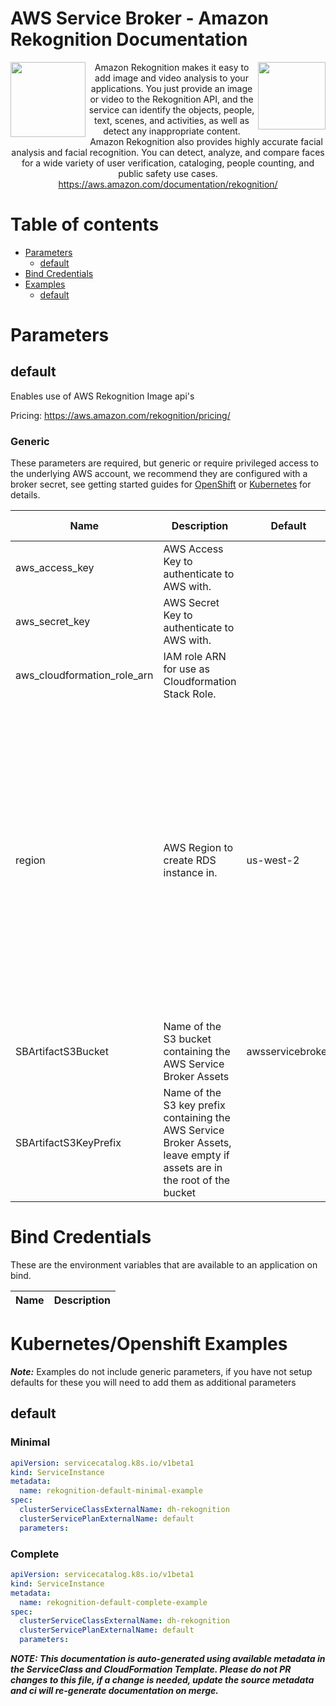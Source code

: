 # AWS Service Broker - Amazon Rekognition Documentation

<img  align="left" src="https://s3.amazonaws.com/awsservicebroker/icons/aws-service-broker.png" width="120"><img align="right" src="https://s3.amazonaws.com/awsservicebroker/icons/AmazonRekognition_LARGE.png" width="108"> <p align="center">Amazon Rekognition makes it easy to add image and video analysis to your applications. You just provide an image or video to the Rekognition API, and the service can identify the objects, people, text, scenes, and activities, as well as detect any inappropriate content. Amazon Rekognition also provides highly accurate facial analysis and facial recognition. You can detect, analyze, and compare faces for a wide variety of user verification, cataloging, people counting, and public safety use cases.
https://aws.amazon.com/documentation/rekognition/</p>

Table of contents
=================

* [Parameters](#parameters)
  * [default](#param-default)
* [Bind Credentials](#bind-credentials)
* [Examples](#kubernetes-openshift-examples)
  * [default](#example-default)

<a id="parameters" />

# Parameters

<a id="param-default" />

## default

Enables use of AWS Rekognition Image api's

Pricing: https://aws.amazon.com/rekognition/pricing/



### Generic

These parameters are required, but generic or require privileged access to the underlying AWS account, we recommend they are
configured with a broker secret, see getting started guides for [OpenShift](/docs/getting-started-openshift.md) or
[Kubernetes](/docs/getting-started-k8s.md) for details.

Name           | Description     | Default         | Accepted Values
-------------- | --------------- | --------------- | ---------------
aws_access_key|AWS Access Key to authenticate to AWS with.||
aws_secret_key|AWS Secret Key to authenticate to AWS with.||
aws_cloudformation_role_arn|IAM role ARN for use as Cloudformation Stack Role.||
region|AWS Region to create RDS instance in.|us-west-2|ap-northeast-1, ap-northeast-2, ap-south-1, ap-southeast-1, ap-southeast-2, ca-central-1, eu-central-1, eu-west-1, eu-west-2, sa-east-1, us-east-1, us-east-2, us-west-1, us-west-2
SBArtifactS3Bucket|Name of the S3 bucket containing the AWS Service Broker Assets|awsservicebroker|
SBArtifactS3KeyPrefix|Name of the S3 key prefix containing the AWS Service Broker Assets, leave empty if assets are in the root of the bucket||

<a id="bind-credentials" />

# Bind Credentials

These are the environment variables that are available to an application on bind.

Name           | Description
-------------- | ---------------

<a id="kubernetes-openshift-examples" />

# Kubernetes/Openshift Examples

***Note:*** Examples do not include generic parameters, if you have not setup defaults for these you will need to add
them as additional parameters

<a id="example-default" />

## default

### Minimal
```yaml
apiVersion: servicecatalog.k8s.io/v1beta1
kind: ServiceInstance
metadata:
  name: rekognition-default-minimal-example
spec:
  clusterServiceClassExternalName: dh-rekognition
  clusterServicePlanExternalName: default
  parameters:
```

### Complete
```yaml
apiVersion: servicecatalog.k8s.io/v1beta1
kind: ServiceInstance
metadata:
  name: rekognition-default-complete-example
spec:
  clusterServiceClassExternalName: dh-rekognition
  clusterServicePlanExternalName: default
  parameters:
```

***NOTE: This documentation is auto-generated using available metadata in the ServiceClass and CloudFormation Template. Please do not PR changes to this file, if a change is needed, update the source metadata and ci will re-generate documentation on merge.***
